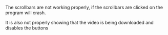 The scrollbars are not working properly, if the scrollbars are clicked on the program will crash.

It is also not properly showing that the video is being downloaded and disables the buttons